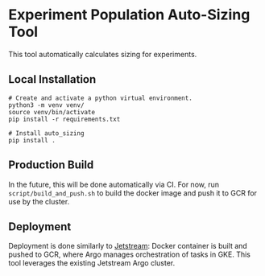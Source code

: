 # Experiment Population Auto-Sizing Tool

This tool automatically calculates sizing for experiments.


## Local Installation
```
# Create and activate a python virtual environment.
python3 -m venv venv/
source venv/bin/activate
pip install -r requirements.txt

# Install auto_sizing
pip install .
```

## Production Build
In the future, this will be done automatically via CI. For now, run `script/build_and_push.sh` to build the docker image and push it to GCR for use by the cluster.

## Deployment
Deployment is done similarly to [Jetstream](github.com/mozilla/jetstream): Docker container is built and pushed to GCR, where Argo manages orchestration of tasks in GKE. This tool leverages the existing Jetstream Argo cluster.

